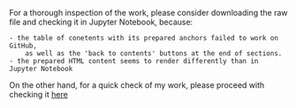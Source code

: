 For a thorough inspection of the work, please consider downloading the raw file and checking it in Jupyter Notebook, because:

    - the table of conetents with its prepared anchors failed to work on GitHub, 
        as well as the 'back to contents' buttons at the end of sections.
    - the prepared HTML content seems to render differently than in Jupyter Notebook
   

On the other hand, for a quick check of my work, please proceed with checking it <a href="https://github.com/DtSc-Gabor/DeepLearning/blob/main/Project_MNIST.ipynb">here</a>
